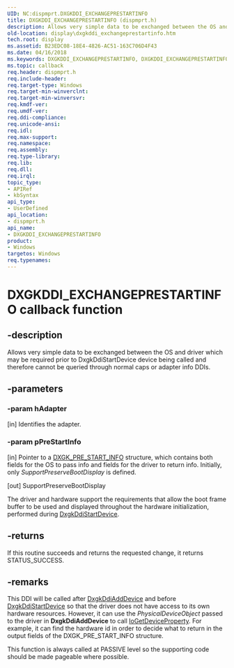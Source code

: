 ```yaml
---
UID: NC:dispmprt.DXGKDDI_EXCHANGEPRESTARTINFO
title: DXGKDDI_EXCHANGEPRESTARTINFO (dispmprt.h)
description: Allows very simple data to be exchanged between the OS and driver which may be required prior to DxgkDdiStartDevice device being called and therefore cannot be queried through normal caps or adapter info DDIs.
old-location: display\dxgkddi_exchangeprestartinfo.htm
tech.root: display
ms.assetid: B23EDC08-18E4-4826-AC51-163C706D4F43
ms.date: 04/16/2018
ms.keywords: DXGKDDI_EXCHANGEPRESTARTINFO, DXGKDDI_EXCHANGEPRESTARTINFO callback, DXGKDDI_EXCHANGEPRESTARTINFO callback function [Display Devices], display.dxgkddi_exchangeprestartinfo, dispmprt/DXGKDDI_EXCHANGEPRESTARTINFO
ms.topic: callback
req.header: dispmprt.h
req.include-header:
req.target-type: Windows
req.target-min-winverclnt:
req.target-min-winversvr:
req.kmdf-ver:
req.umdf-ver:
req.ddi-compliance:
req.unicode-ansi:
req.idl:
req.max-support:
req.namespace:
req.assembly:
req.type-library:
req.lib:
req.dll:
req.irql:
topic_type:
- APIRef
- kbSyntax
api_type:
- UserDefined
api_location:
- dispmprt.h
api_name:
- DXGKDDI_EXCHANGEPRESTARTINFO
product:
- Windows
targetos: Windows
req.typenames:
---
```


# DXGKDDI_EXCHANGEPRESTARTINFO callback function


## -description


Allows very simple data to be exchanged between the OS and driver which may be required prior to DxgkDdiStartDevice device being called and therefore cannot be queried through normal caps or adapter info DDIs.


## -parameters




### -param hAdapter

[in] Identifies the adapter.


### -param pPreStartInfo

[in] Pointer to a [DXGK_PRE_START_INFO](ns-dispmprt-_dxgk_pre_start_info.md) structure, which contains both fields for the OS to pass info and fields for the driver to return info. Initially, only *SupportPreserveBootDisplay* is defined.

[out] SupportPreserveBootDisplay

The driver and hardware support the requirements that allow the boot frame buffer to be used and displayed throughout the hardware initialization, performed during [DxgkDdiStartDevice](nc-dispmprt-dxgkddi_start_device.md).


## -returns



If this routine succeeds and returns the requested change, it returns STATUS_SUCCESS.




## -remarks



This DDI will be called after [DxgkDdiAddDevice](nc-dispmprt-dxgkddi_add_device.md) and before [DxgkDdiStartDevice](nc-dispmprt-dxgkddi_start_device.md) so that the driver does not have access to its own hardware resources. However, it can use the *PhysicalDeviceObject* passed to the driver in **DxgkDdiAddDevice** to call [IoGetDeviceProperty](https://docs.microsoft.com/windows-hardware/drivers/ddi/content/wdm/nf-wdm-iogetdeviceproperty). For example, it can find the hardware id in order to decide what to return in the output fields of the DXGK_PRE_START_INFO structure.



This function is always called at PASSIVE level so the supporting code should be made pageable where possible.




